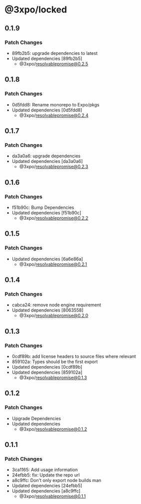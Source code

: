 # @3xpo/locked

## 0.1.9

### Patch Changes

- 89fb2b5: upgrade dependencies to latest
- Updated dependencies [89fb2b5]
  - @3xpo/resolvablepromise@0.2.5

## 0.1.8

### Patch Changes

- 0d5fdd8: Rename monorepo to Expo/pkgs
- Updated dependencies [0d5fdd8]
  - @3xpo/resolvablepromise@0.2.4

## 0.1.7

### Patch Changes

- da3a0a6: upgrade dependencies
- Updated dependencies [da3a0a6]
  - @3xpo/resolvablepromise@0.2.3

## 0.1.6

### Patch Changes

- f51b90c: Bump Dependencies
- Updated dependencies [f51b90c]
  - @3xpo/resolvablepromise@0.2.2

## 0.1.5

### Patch Changes

- Updated dependencies [6a6e86a]
  - @3xpo/resolvablepromise@0.2.1

## 0.1.4

### Patch Changes

- cabca24: remove node engine requirement
- Updated dependencies [8063558]
  - @3xpo/resolvablepromise@0.2.0

## 0.1.3

### Patch Changes

- 0cdf89b: add license headers to source files where relevant
- 859102a: Types should be the first export
- Updated dependencies [0cdf89b]
- Updated dependencies [859102a]
  - @3xpo/resolvablepromise@0.1.3

## 0.1.2

### Patch Changes

- Upgrade Dependencies
- Updated dependencies
  - @3xpo/resolvablepromise@0.1.2

## 0.1.1

### Patch Changes

- 3ca1165: Add usage information
- 24efbb5: fix: Update the repo url
- a8c9ffc: Don't only export node builds man
- Updated dependencies [24efbb5]
- Updated dependencies [a8c9ffc]
  - @3xpo/resolvablepromise@0.1.1
